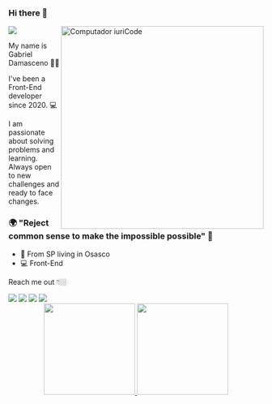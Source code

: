 ### Hi there 👋
![](https://komarev.com/ghpvc/?username=Gabriel-Damas)
<img src="https://raw.githubusercontent.com/MicaelliMedeiros/micaellimedeiros/master/image/computer-illustration.png" min-width="400px" max-width="400px" width="400px" align="right" alt="Computador iuriCode">

My name is Gabriel Damasceno 👨‍💻

I've been a Front-End developer since 2020. 💻

I am passionate about solving problems and learning. Always open to new challenges and ready to face changes.

### 🌍 "Reject common sense to make the impossible possible" 🧠

- 📍 From SP living in Osasco
-  💻 Front-End 

Reach me out 👇🏼

<div> 
  <a href = "mailto:gabrieldamasceno2812@gmail.com"><img src="https://img.shields.io/badge/-Gmail-%23333?style=for-the-badge&logo=gmail&logoColor=white" target="_blank"></a>
  <a href="https://www.instagram.com/gabriellldamasceno" target="_blank"><img src="https://img.shields.io/badge/-Instagram-%23E4405F?style=for-the-badge&logo=instagram&logoColor=white" target="_blank"></a>
  <a href="https://api.whatsapp.com/send?phone=5511989403472&text=Olá, Tudo bem ?" target="_blank"><img src="https://img.shields.io/badge/WhatsApp-25D366?style=for-the-badge&logo=whatsapp&logoColor=white" target="_blank"></a>
  <a href="https://www.linkedin.com/in/gabriel-damasceno-rodrigues-566428250/" target="_blank"><img src="https://img.shields.io/badge/-LinkedIn-%230077B5?style=for-the-badge&logo=linkedin&logoColor=white" target="_blank"></a> 
 
</div>

<div align="center">
  <a href="https://github.com/Gabriel-Damas">
    <img height="180em" src="https://github-readme-stats.vercel.app/api?username=Gabriel-Damas&count_private=true&include_all_commits=true&show_icons=true&theme=dracula&hide_border=false&show_owner=true"/>
    <img height="180em" src="https://github-readme-stats.vercel.app/api/top-langs/?username=Gabriel-Damas&theme=dracula&hide_border=false&&layout=compact"/>
  </a>
</div>

